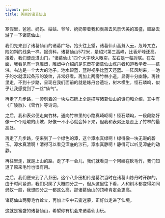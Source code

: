 ```yaml
---
layout: post
title: 美丽的诸葛仙山
---
```



寒假里，爸爸、妈妈、姑姑、爷爷、奶奶带着我和表弟去风景优美的富盛，顺路去游了一下诸葛仙山。

我们先来到了诸葛仙山的诸葛广场，抬头往上望，诸葛仙山高耸入云，危峰兀立，险如斜的线条一样。据资料，诸葛仙山572米，是绍兴第三高峰，比香炉峰还高。接着，我们便走进山门，“诸葛仙山”四个大字映入眼帘，左右是一幅对联。在左面，我看见有一尊雕塑，雕塑中介绍的是东晋在诸葛仙山炼丹者和道教学者——葛洪。右边是一个大大的池子。池水碧蓝，蓝得视乎比蓝天还蓝。一阵风刮来，一池子的水就漾起条形的波纹，非常好看。再加上两旁竹林小道，显得十分幽静。再往里走，不到十步路，呈现在我们面前的就是炼丹台遗址，树木横生，怪石嶙峋，似乎让我感觉到了一丝“仙气”。

再走了几步路，一旁刻着的一块块石碑上全是描写诸葛仙山的诗句和介绍，其中有《广陵散》、《雪竹》等诗词。

之后，我和表弟便走向竹林，通向竹林里的小路真崎岖啊！怪石嶙峋，一段段路好像一个个险峻的山坡，好像一不小心就会掉下来，但我和表弟还是走上了竹林的最高处。

再走了几步路，便来到了一个绿色的潭，这个潭水真绿啊！绿得像一块无瑕的碧玉。潭水真清啊！清得可以看见潭底的沙石。潭水真静啊！静得可以听见潭底的动静。

再往里走，就是上山的路。走了不一会儿，我们就看见一个阿姨在砍毛竹，我们知道了原来毛竹也很有用。

之后，我们便来到了八卦田，这个八卦田相传是葛洪当时在诸葛山炼丹时开辟的。由于时间紧迫，我们只爬了大概四分之一，但从这里往下看，人和树木都变得如同蚂蚁一般，我想四分之一都这么高，那诸葛仙山的顶峰肯定会更高。

诸葛仙山两旁毛竹耸立，再加上空中云雾迷蒙，正好似走进了仙境。

这就是富盛的诸葛仙山，希望你有机会来诸葛仙山玩。

